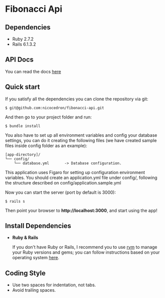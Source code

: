 Fibonacci Api
===================

Dependencies
-------

 - Ruby 2.7.2
 - Rails 6.1.3.2

API Docs
-------
You can read the docs [here](doc/api/index.md)

Quick start
-------

If you satisfy all the dependencies you can clone the repository via git:

```
$ git@github.com:nicocedron/fibonacci-api.git

```

And then go to your project folder and run:

```
$ bundle install
```

You also have to set up all environment variables and config your database settings, you can do it creating the following files (we have created sample files inside config folder as an example):

```
[app-directory]/
└── config/
    └── database.yml       -> Database configuration.
```

This application uses Figaro for setting up configuration environment variables. You should create an application.yml file under config/, following the structure described on config/application.sample.yml

Now you can start the server (port by default is 3000):

```
$ rails s
```

Then point your browser to **http://localhost:3000**, and start using the app!

Install Dependencies
-------

- **Ruby & Rails**

    If you don't have Ruby or Rails, I recommend you to use [rvm][1] to manage your Ruby versions and gems; you can follow instructions based on your operating system [here][2].

Coding Style
------
 - Use two spaces for indentation, not tabs.
 - Avoid trailing spaces.

[1]: https://rvm.io/rvm/install
[2]: http://railsapps.github.io/installing-rails.html
